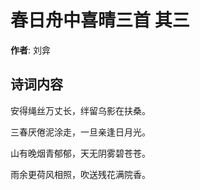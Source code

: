 # 春日舟中喜晴三首  其三

**作者**: 刘弇

## 诗词内容

安得绳丝万丈长，绊留乌影在扶桑。

三春厌倦泥涂走，一旦亲逢日月光。

山有晚烟青郁郁，天无阴雾碧苍苍。

雨余更荷风相照，吹送残花满院香。

